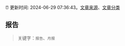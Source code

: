 :alarm_clock: 更新时间: 2024-06-29 07:36:43。[文章来源](/README.md)、[文章分类](/TAGS.md)

## 报告


> 关键字：`报告`、`月报`



